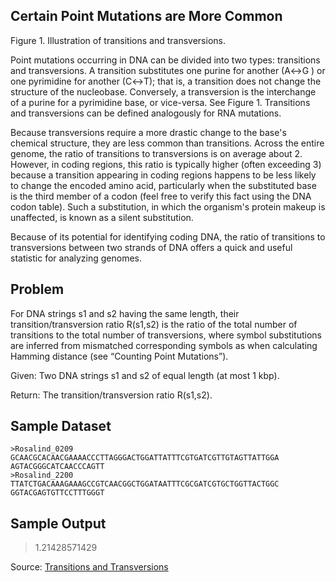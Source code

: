 ## Certain Point Mutations are More Common
Figure 1. Illustration of transitions and transversions.

Point mutations occurring in DNA can be divided into two types: transitions and transversions. A transition substitutes one purine for another (A↔G
) or one pyrimidine for another (C↔T); that is, a transition does not change the structure of the nucleobase. Conversely, a transversion is the interchange of a purine for a pyrimidine base, or vice-versa. See Figure 1. Transitions and transversions can be defined analogously for RNA mutations.

Because transversions require a more drastic change to the base's chemical structure, they are less common than transitions. Across the entire genome, the ratio of transitions to transversions is on average about 2. However, in coding regions, this ratio is typically higher (often exceeding 3) because a transition appearing in coding regions happens to be less likely to change the encoded amino acid, particularly when the substituted base is the third member of a codon (feel free to verify this fact using the DNA codon table). Such a substitution, in which the organism's protein makeup is unaffected, is known as a silent substitution.

Because of its potential for identifying coding DNA, the ratio of transitions to transversions between two strands of DNA offers a quick and useful statistic for analyzing genomes.

## Problem

For DNA strings s1 and s2 having the same length, their transition/transversion ratio R(s1,s2) is the ratio of the total number of transitions to the total number of transversions, where symbol substitutions are inferred from mismatched corresponding symbols as when calculating Hamming distance (see “Counting Point Mutations”).

Given: Two DNA strings s1 and s2 of equal length (at most 1 kbp).

Return: The transition/transversion ratio R(s1,s2).
## Sample Dataset
```
>Rosalind_0209
GCAACGCACAACGAAAACCCTTAGGGACTGGATTATTTCGTGATCGTTGTAGTTATTGGA
AGTACGGGCATCAACCCAGTT
>Rosalind_2200
TTATCTGACAAAGAAAGCCGTCAACGGCTGGATAATTTCGCGATCGTGCTGGTTACTGGC
GGTACGAGTGTTCCTTTGGGT
```
## Sample Output

> 1.21428571429

Source: [Transitions and Transversions](http://rosalind.info/problems/tran/)